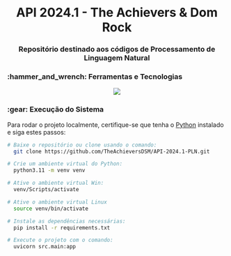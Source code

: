 <br id="inicio">

<h1 align="center">API 2024.1 - The Achievers & Dom Rock</h1>
<h3 align="center">Repositório destinado aos códigos de Processamento de Linguagem Natural</h2>

 <span id="techtools">
 <h3>:hammer_and_wrench: Ferramentas e Tecnologias</h3>

 <p align="center">
  <img src="https://img.shields.io/badge/Python-23121011?style=for-the-badge&logo=python&logoColor=000000&color=CED4DA"/>
</p>

 <h3>:gear: Execução do Sistema</h3>
 <p>Para rodar o projeto localmente, certifique-se que tenha o <a href="https://www.python.org/downloads/">Python</a> instalado e siga estes passos:</p>

```bash
# Baixe o repositório ou clone usando o comando:
  git clone https://github.com/TheAchieversDSM/API-2024.1-PLN.git

# Crie um ambiente virtual do Python:
  python3.11 -m venv venv

# Ative o ambiente virtual Win:
  venv/Scripts/activate

# Ative o ambiente virtual Linux
  source venv/bin/activate

# Instale as dependências necessárias:
  pip install -r requirements.txt

# Execute o projeto com o comando:
  uvicorn src.main:app
```
